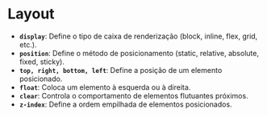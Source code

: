 # Layout

- **`display`**: Define o tipo de caixa de renderização (block, inline, flex, grid, etc.).
- **`position`**: Define o método de posicionamento (static, relative, absolute, fixed, sticky).
- **`top, right, bottom, left`**: Define a posição de um elemento posicionado.
- **`float`**: Coloca um elemento à esquerda ou à direita.
- **`clear`**: Controla o comportamento de elementos flutuantes próximos.
- **`z-index`**: Define a ordem empilhada de elementos posicionados.
